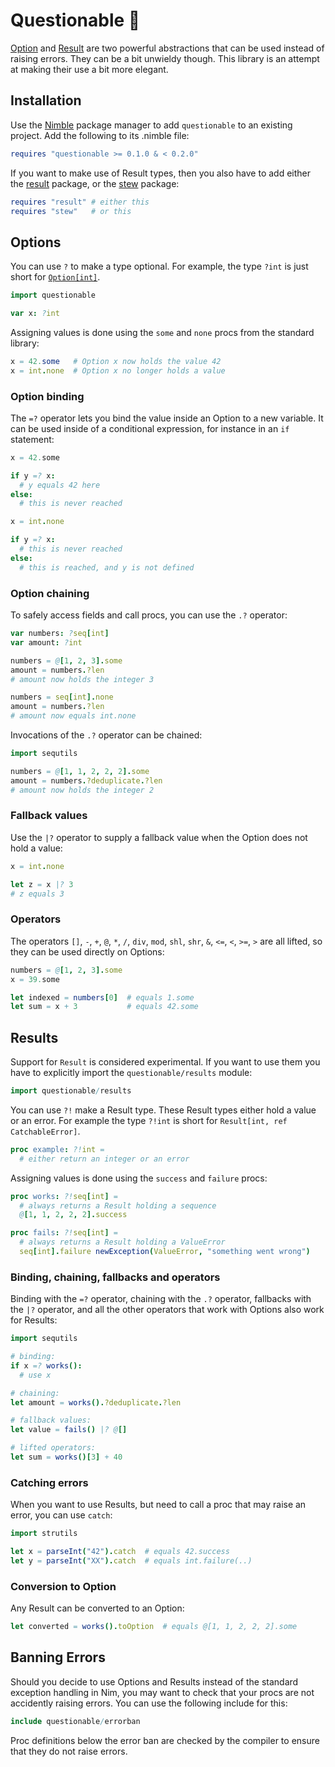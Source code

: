 Questionable 🤔
==============

[Option][1] and [Result][2] are two powerful abstractions that can be used
instead of raising errors. They can be a bit unwieldy though. This library is an
attempt at making their use a bit more elegant.

Installation
------------

Use the [Nimble][3] package manager to add `questionable` to an existing
project. Add the following to its .nimble file:

```nim
requires "questionable >= 0.1.0 & < 0.2.0"
```

If you want to make use of Result types, then you also have to add either the
[result][2] package, or the [stew][4] package:

```nim
requires "result" # either this
requires "stew"   # or this
```

Options
-------

You can use `?` to make a type optional. For example, the type `?int` is just
short for [`Option[int]`][1].

```nim
import questionable

var x: ?int
```

Assigning values is done using the `some` and `none` procs from the standard library:

```nim
x = 42.some   # Option x now holds the value 42
x = int.none  # Option x no longer holds a value
```
### Option binding

The `=?` operator lets you bind the value inside an Option to a new variable. It
can be used inside of a conditional expression, for instance in an `if`
statement:

```nim
x = 42.some

if y =? x:
  # y equals 42 here
else:
  # this is never reached

x = int.none

if y =? x:
  # this is never reached
else:
  # this is reached, and y is not defined
```

### Option chaining

To safely access fields and call procs, you can use the `.?` operator:

```nim
var numbers: ?seq[int]
var amount: ?int

numbers = @[1, 2, 3].some
amount = numbers.?len
# amount now holds the integer 3

numbers = seq[int].none
amount = numbers.?len
# amount now equals int.none
```

Invocations of the `.?` operator can be chained:
```nim
import sequtils

numbers = @[1, 1, 2, 2, 2].some
amount = numbers.?deduplicate.?len
# amount now holds the integer 2
```

### Fallback values

Use the `|?` operator to supply a fallback value when the Option does not hold
a value:

```nim
x = int.none

let z = x |? 3
# z equals 3
```

### Operators

The operators `[]`, `-`, `+`, `@`, `*`, `/`, `div`, `mod`, `shl`, `shr`, `&`,
`<=`, `<`, `>=`, `>` are all lifted, so they can be used directly on Options:

```nim
numbers = @[1, 2, 3].some
x = 39.some

let indexed = numbers[0]  # equals 1.some
let sum = x + 3           # equals 42.some
```

Results
-------

Support for `Result` is considered experimental. If you want to use them you
have to explicitly import the `questionable/results` module:

```nim
import questionable/results
```

You can use `?!` make a Result type. These Result types either hold a value or
an error. For example the type `?!int` is short for `Result[int, ref
CatchableError]`.

```nim
proc example: ?!int =
  # either return an integer or an error
```

Assigning values is done using the `success` and `failure` procs:

```nim
proc works: ?!seq[int] =
  # always returns a Result holding a sequence
  @[1, 1, 2, 2, 2].success

proc fails: ?!seq[int] =
  # always returns a Result holding a ValueError
  seq[int].failure newException(ValueError, "something went wrong")
```

### Binding, chaining, fallbacks and operators

Binding with the `=?` operator, chaining with the `.?` operator, fallbacks with
the `|?` operator, and all the other operators that work with Options also work
for Results:
```nim
import sequtils

# binding:
if x =? works():
  # use x

# chaining:
let amount = works().?deduplicate.?len

# fallback values:
let value = fails() |? @[]

# lifted operators:
let sum = works()[3] + 40
```

### Catching errors

When you want to use Results, but need to call a proc that may raise an
error, you can use `catch`:

```nim
import strutils

let x = parseInt("42").catch  # equals 42.success
let y = parseInt("XX").catch  # equals int.failure(..)
```

### Conversion to Option

Any Result can be converted to an Option:

```nim
let converted = works().toOption  # equals @[1, 1, 2, 2, 2].some
```

Banning Errors
--------------

Should you decide to use Options and Results instead of the standard exception
handling in Nim, you may want to check that your procs are not accidently
raising errors. You can use the following include for this:

```nim
include questionable/errorban
```

Proc definitions below the error ban are checked by the compiler to ensure that
they do not raise errors.

[1]: https://nim-lang.org/docs/options.html
[2]: https://github.com/arnetheduck/nim-result
[3]: https://github.com/nim-lang/nimble
[4]: https://github.com/status-im/nim-stew
